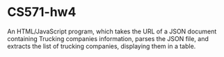 # CS571-hw4

An HTML/JavaScript program, which takes the URL of a JSON document containing Trucking companies information, parses the JSON file, and extracts the list of trucking companies, displaying them in a table.
